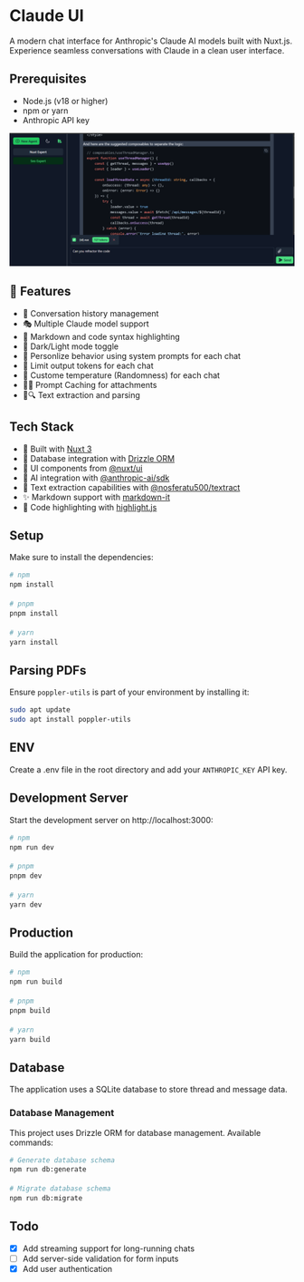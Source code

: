# Claude UI

A modern chat interface for Anthropic's Claude AI models built with Nuxt.js. Experience seamless conversations with Claude in a clean user interface.

## Prerequisites

- Node.js (v18 or higher)
- npm or yarn
- Anthropic API key

<p align="center">
  <img src="./public/1.PNG" alt="Claude UI Screenshot">
</p>

## 🌟 Features

- 💾 Conversation history management
- 🎭 Multiple Claude model support
- 📝 Markdown and code syntax highlighting
- 🌙 Dark/Light mode toggle
- 🤖 Personlize behavior using system prompts for each chat
- 🎯 Limit output tokens for each chat
- 🔄 Custome temperature (Randomness) for each chat
- 📎💾 Prompt Caching for attachments
- 📝🔍 Text extraction and parsing

## Tech Stack

- 🚀 Built with [Nuxt 3](https://nuxt.com/)
- 💾 Database integration with [Drizzle ORM](https://orm.drizzle.team/)
- 🎨 UI components from [@nuxt/ui](https://ui.nuxt.com/)
- 🤖 AI integration with [@anthropic-ai/sdk](https://www.anthropic.com/)
- 📝 Text extraction capabilities with [@nosferatu500/textract](https://www.npmjs.com/package/@nosferatu500/textract)
- ✨ Markdown support with [markdown-it](https://github.com/markdown-it/markdown-it)
- 🎯 Code highlighting with [highlight.js](https://highlightjs.org/)

## Setup

Make sure to install the dependencies:

```bash
# npm
npm install

# pnpm
pnpm install

# yarn
yarn install
```

## Parsing PDFs
Ensure `poppler-utils` is part of your environment by installing it:
```bash
sudo apt update
sudo apt install poppler-utils
```
## ENV

Create a .env file in the root directory and add your `ANTHROPIC_KEY` API key.

## Development Server

Start the development server on http://localhost:3000:

```bash
# npm
npm run dev

# pnpm
pnpm dev

# yarn
yarn dev
```

## Production

Build the application for production:

```bash
# npm
npm run build

# pnpm
pnpm build

# yarn
yarn build
```

## Database

The application uses a SQLite database to store thread and message data.

### Database Management

This project uses Drizzle ORM for database management. Available commands:

```bash
# Generate database schema
npm run db:generate

# Migrate database schema
npm run db:migrate
```

## Todo

- [x] Add streaming support for long-running chats
- [ ] Add server-side validation for form inputs
- [x] Add user authentication
